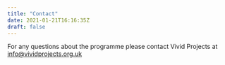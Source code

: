 ```yaml
---
title: "Contact"
date: 2021-01-21T16:16:35Z
draft: false
---
```


For any questions about the programme please contact Vivid Projects at info@vividprojects.org.uk